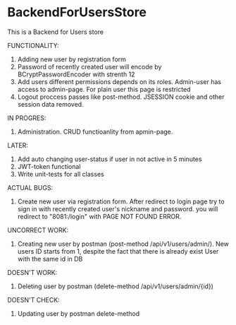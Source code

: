 # BackendForUsersStore
This is a Backend for Users store

FUNCTIONALITY:
1) Adding new user by registration form
2) Password of recently created user will encode by BCryptPasswordEncoder with strenth 12
3) Add users different permissions depends on its roles. Admin-user has access to admin-page. For plain user this page is restricted
4) Logout proccess passes like post-method. JSESSION cookie and other session data removed.

IN PROGRES:
1) Administration. CRUD functioanlity from apmin-page.

LATER:
1) Add auto changing user-status if user in not active in 5 minutes
2) JWT-token functional
3) Write unit-tests for all classes


ACTUAL BUGS:
1) Create new user via registration form. After redirect to login page try to sign in with recently created user's nickname and password. you will redirect to "8081:/login" with PAGE NOT FOUND ERROR.


UNCORRECT WORK:
1) Creating new user by postman (post-method /api/v1/users/admin/). New users ID starts from 1, despite the fact that there is already exist User with the same id in DB 


DOESN'T WORK:
1) Deleting user by postman (delete-method /api/v1/users/admin/{id})

DOESN'T CHECK:
1) Updating user by postman delete-method 
